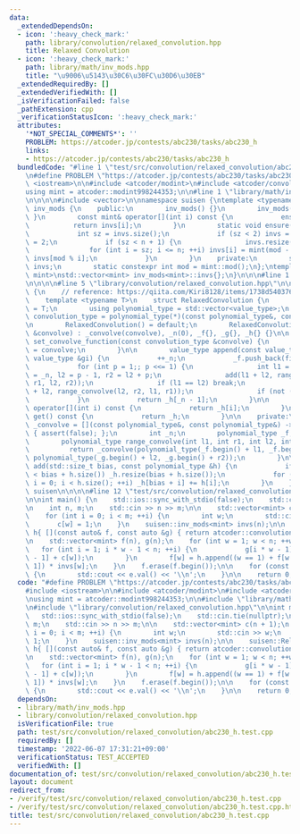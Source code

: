 ```yaml
---
data:
  _extendedDependsOn:
  - icon: ':heavy_check_mark:'
    path: library/convolution/relaxed_convolution.hpp
    title: Relaxed Convolution
  - icon: ':heavy_check_mark:'
    path: library/math/inv_mods.hpp
    title: "\u9006\u5143\u30C6\u30FC\u30D6\u30EB"
  _extendedRequiredBy: []
  _extendedVerifiedWith: []
  _isVerificationFailed: false
  _pathExtension: cpp
  _verificationStatusIcon: ':heavy_check_mark:'
  attributes:
    '*NOT_SPECIAL_COMMENTS*': ''
    PROBLEM: https://atcoder.jp/contests/abc230/tasks/abc230_h
    links:
    - https://atcoder.jp/contests/abc230/tasks/abc230_h
  bundledCode: "#line 1 \"test/src/convolution/relaxed_convolution/abc230_h.test.cpp\"\
    \n#define PROBLEM \"https://atcoder.jp/contests/abc230/tasks/abc230_h\"\n\n#include\
    \ <iostream>\n\n#include <atcoder/modint>\n#include <atcoder/convolution>\n\n\
    using mint = atcoder::modint998244353;\n\n#line 1 \"library/math/inv_mods.hpp\"\
    \n\n\n\n#include <vector>\n\nnamespace suisen {\ntemplate <typename mint>\nclass\
    \ inv_mods {\n    public:\n        inv_mods() {}\n        inv_mods(int n) { ensure(n);\
    \ }\n        const mint& operator[](int i) const {\n            ensure(i);\n \
    \           return invs[i];\n        }\n        static void ensure(int n) {\n\
    \            int sz = invs.size();\n            if (sz < 2) invs = {0, 1}, sz\
    \ = 2;\n            if (sz < n + 1) {\n                invs.resize(n + 1);\n \
    \               for (int i = sz; i <= n; ++i) invs[i] = mint(mod - mod / i) *\
    \ invs[mod % i];\n            }\n        }\n    private:\n        static std::vector<mint>\
    \ invs;\n        static constexpr int mod = mint::mod();\n};\ntemplate <typename\
    \ mint>\nstd::vector<mint> inv_mods<mint>::invs{};\n}\n\n\n#line 1 \"library/convolution/relaxed_convolution.hpp\"\
    \n\n\n\n#line 5 \"library/convolution/relaxed_convolution.hpp\"\n\nnamespace suisen\
    \ {\n    // reference: https://qiita.com/Kiri8128/items/1738d5403764a0e26b4c\n\
    \    template <typename T>\n    struct RelaxedConvolution {\n        using value_type\
    \ = T;\n        using polynomial_type = std::vector<value_type>;\n        using\
    \ convolution_type = polynomial_type(*)(const polynomial_type&, const polynomial_type&);\n\
    \n        RelaxedConvolution() = default;\n        RelaxedConvolution(const convolution_type\
    \ &convolve) : _convolve(convolve), _n(0), _f{}, _g{}, _h{} {}\n\n        void\
    \ set_convolve_function(const convolution_type &convolve) {\n            _convolve\
    \ = convolve;\n        }\n\n        value_type append(const value_type &fi, const\
    \ value_type &gi) {\n            ++_n;\n            _f.push_back(fi), _g.push_back(gi);\n\
    \            for (int p = 1;; p <<= 1) {\n                int l1 = _n - p, r1\
    \ = _n, l2 = p - 1, r2 = l2 + p;\n                add(l1 + l2, range_convolve(l1,\
    \ r1, l2, r2));\n                if (l1 == l2) break;\n                add(l1\
    \ + l2, range_convolve(l2, r2, l1, r1));\n                if (not (_n & p)) break;\n\
    \            }\n            return _h[_n - 1];\n        }\n\n        const value_type&\
    \ operator[](int i) const {\n            return _h[i];\n        }\n        polynomial_type\
    \ get() const {\n            return _h;\n        }\n\n    private:\n        convolution_type\
    \ _convolve = [](const polynomial_type&, const polynomial_type&) -> polynomial_type\
    \ { assert(false); };\n        int _n;\n        polynomial_type _f, _g, _h;\n\n\
    \        polynomial_type range_convolve(int l1, int r1, int l2, int r2) {\n  \
    \          return _convolve(polynomial_type(_f.begin() + l1, _f.begin() + r1),\
    \ polynomial_type(_g.begin() + l2, _g.begin() + r2));\n        }\n\n        void\
    \ add(std::size_t bias, const polynomial_type &h) {\n            if (_h.size()\
    \ < bias + h.size()) _h.resize(bias + h.size());\n            for (std::size_t\
    \ i = 0; i < h.size(); ++i) _h[bias + i] += h[i];\n        }\n    };\n} // namespace\
    \ suisen\n\n\n\n#line 12 \"test/src/convolution/relaxed_convolution/abc230_h.test.cpp\"\
    \n\nint main() {\n    std::ios::sync_with_stdio(false);\n    std::cin.tie(nullptr);\n\
    \n    int n, m;\n    std::cin >> n >> m;\n\n    std::vector<mint> c(n + 1);\n\
    \    for (int i = 0; i < m; ++i) {\n        int w;\n        std::cin >> w;\n \
    \       c[w] = 1;\n    }\n    suisen::inv_mods<mint> invs(n);\n\n    suisen::RelaxedConvolution<mint>\
    \ h{ [](const auto& f, const auto &g) { return atcoder::convolution(f, g); } };\n\
    \n    std::vector<mint> f(n), g(n);\n    for (int w = 1; w < n; ++w) {\n     \
    \   for (int i = 1; i * w - 1 < n; ++i) {\n            g[i * w - 1] += w * (f[w\
    \ - 1] + c[w]);\n        }\n        f[w] = h.append((w == 1) + f[w - 1], g[w -\
    \ 1]) * invs[w];\n    }\n    f.erase(f.begin());\n\n    for (const auto &e : f)\
    \ {\n        std::cout << e.val() << '\\n';\n    }\n\n    return 0;\n}\n"
  code: "#define PROBLEM \"https://atcoder.jp/contests/abc230/tasks/abc230_h\"\n\n\
    #include <iostream>\n\n#include <atcoder/modint>\n#include <atcoder/convolution>\n\
    \nusing mint = atcoder::modint998244353;\n\n#include \"library/math/inv_mods.hpp\"\
    \n#include \"library/convolution/relaxed_convolution.hpp\"\n\nint main() {\n \
    \   std::ios::sync_with_stdio(false);\n    std::cin.tie(nullptr);\n\n    int n,\
    \ m;\n    std::cin >> n >> m;\n\n    std::vector<mint> c(n + 1);\n    for (int\
    \ i = 0; i < m; ++i) {\n        int w;\n        std::cin >> w;\n        c[w] =\
    \ 1;\n    }\n    suisen::inv_mods<mint> invs(n);\n\n    suisen::RelaxedConvolution<mint>\
    \ h{ [](const auto& f, const auto &g) { return atcoder::convolution(f, g); } };\n\
    \n    std::vector<mint> f(n), g(n);\n    for (int w = 1; w < n; ++w) {\n     \
    \   for (int i = 1; i * w - 1 < n; ++i) {\n            g[i * w - 1] += w * (f[w\
    \ - 1] + c[w]);\n        }\n        f[w] = h.append((w == 1) + f[w - 1], g[w -\
    \ 1]) * invs[w];\n    }\n    f.erase(f.begin());\n\n    for (const auto &e : f)\
    \ {\n        std::cout << e.val() << '\\n';\n    }\n\n    return 0;\n}"
  dependsOn:
  - library/math/inv_mods.hpp
  - library/convolution/relaxed_convolution.hpp
  isVerificationFile: true
  path: test/src/convolution/relaxed_convolution/abc230_h.test.cpp
  requiredBy: []
  timestamp: '2022-06-07 17:31:21+09:00'
  verificationStatus: TEST_ACCEPTED
  verifiedWith: []
documentation_of: test/src/convolution/relaxed_convolution/abc230_h.test.cpp
layout: document
redirect_from:
- /verify/test/src/convolution/relaxed_convolution/abc230_h.test.cpp
- /verify/test/src/convolution/relaxed_convolution/abc230_h.test.cpp.html
title: test/src/convolution/relaxed_convolution/abc230_h.test.cpp
---
```

